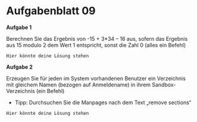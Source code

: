 # Aufgabenblatt 09

**Aufgabe 1**

Berechnen Sie das Ergebnis von -15 + 3*34 – 16 aus, sofern das Ergebnis aus 15 modulo 2 dem Wert 1 entspricht, sonst die Zahl 0 (alles ein Befehl)

`Hier könnte deine Lösung stehen`

**Aufgabe 2**

Erzeugen Sie für jeden im System vorhandenen Benutzer ein Verzeichnis mit gleichem Namen (bezogen auf Anmeldename) in ihrem Sandbox-Verzeichnis (ein Befehl)

+ Tipp: Durchsuchen Sie die Manpages nach dem Text „remove sections“

`Hier könnte deine Lösung stehen`